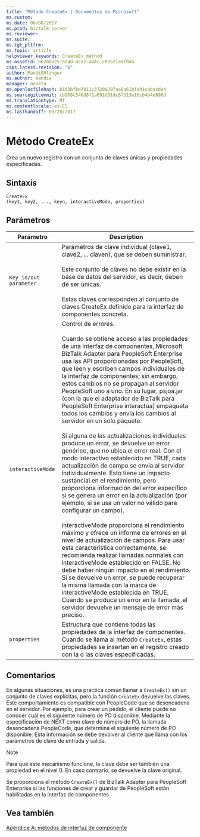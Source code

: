 ```yaml
---
title: "Método CreateEx | Documentos de Microsoft"
ms.custom: 
ms.date: 06/08/2017
ms.prod: biztalk-server
ms.reviewer: 
ms.suite: 
ms.tgt_pltfrm: 
ms.topic: article
helpviewer_keywords: CreateEx method
ms.assetid: b62bbe25-b24d-42a7-a44c-c83521a6f0a6
caps.latest.revision: "6"
author: MandiOhlinger
ms.author: mandia
manager: anneta
ms.openlocfilehash: b163bfbe7811c37208297aa0a61bfe91cabacde4
ms.sourcegitcommit: cb908c540d8f1a692d01dc8f313e16cb4b4e696d
ms.translationtype: MT
ms.contentlocale: es-ES
ms.lasthandoff: 09/20/2017
---
```

# <a name="createex-method"></a>Método CreateEx
Crea un nuevo registro con un conjunto de claves únicas y propiedades especificadas.  
  
## <a name="syntax"></a>Sintaxis  
  
```  
CreateEx  
(key1, key2, ..., keyn, interactiveMode, properties)  
```  
  
## <a name="parameters"></a>Parámetros  
  
|Parámetro|Description|  
|---------------|-----------------|  
|`Key in/out parameter`|Parámetros de clave individual (clave1, clave2, ... claven), que se deben suministrar.<br /><br /> Este conjunto de claves no debe existir en la base de datos del servidor, es decir, deben de ser únicas.<br /><br /> Estas claves corresponden al conjunto de claves CreateEx definido para la interfaz de componentes concreta.|  
|`interactiveMode`|Control de errores.<br /><br /> Cuando se obtiene acceso a las propiedades de una interfaz de componentes, Microsoft BizTalk Adapter para PeopleSoft Enterprise usa las API proporcionadas por PeopleSoft, que leen y escriben campos individuales de la interfaz de componentes; sin embargo, estos cambios no se propagan al servidor PeopleSoft uno a uno. En su lugar, psjoa.jar (con la que el adaptador de BizTalk para PeopleSoft Enterprise interactúa) empaqueta todos los cambios y envía los cambios al servidor en un solo paquete.<br /><br /> Si alguna de las actualizaciones individuales produce un error, se devuelve un error genérico, que no ubica el error real. Con el modo interactivo establecido en TRUE, cada actualización de campo se envía al servidor individualmente. Esto tiene un impacto sustancial en el rendimiento, pero proporciona información del error específico si se genera un error en la actualización (por ejemplo, si se usa un valor no válido para configurar un campo).<br /><br /> interactiveMode proporciona el rendimiento máximo y ofrece un informe de errores en el nivel de actualización de campos. Para usar esta característica correctamente, se recomienda realizar llamadas normales con interactiveMode establecido en FALSE. No debe haber ningún impacto en el rendimiento. Si se devuelve un error, se puede recuperar la misma llamada con la marca de interactiveMode establecida en TRUE. Cuando se produce un error en la llamada, el servidor devuelve un mensaje de error más preciso.|  
|`properties`|Estructura que contiene todas las propiedades de la interfaz de componentes. Cuando se llama al método `CreateEx`, estas propiedades se insertan en el registro creado con la o las claves especificadas.|  
  
## <a name="remarks"></a>Comentarios  
 En algunas situaciones, es una práctica común llamar a `CreateEx()` sin un conjunto de claves explícitas, pero la función `CreateEx` devuelve las claves. Este comportamiento es compatible con PeopleCode que se desencadena en el servidor. Por ejemplo, para crear un pedido, el cliente puede no conocer cuál es el siguiente número de PO disponible. Mediante la especificación de NEXT como clave de número de PO, la llamada desencadena PeopleCode, que determina el siguiente número de PO disponible. Esta información se debe devolver al cliente que llama con los parámetros de clave de entrada y salida.  
  
> [!NOTE]
>  Para que este mecanismo funcione, la clave debe ser también una propiedad en el nivel 0. En caso contrario, se devuelve la clave original.  
  
 Se proporciona el método `CreateEx()` de BizTalk Adapter para PeopleSoft Enterprise si las funciones de crear y guardar de PeopleSoft están habilitadas en la interfaz de componentes.  
  
## <a name="see-also"></a>Vea también  
 [Apéndice A: métodos de interfaz de componente](../core/appendix-a-component-interface-methods.md)